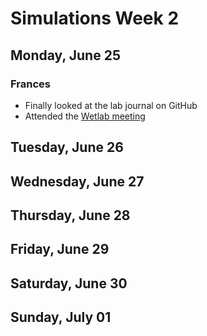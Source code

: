 # Simulations Week 2

## Monday, June 25

### Frances
* Finally looked at the lab journal on GitHub
* Attended the [Wetlab meeting][1]

[1]: https://docs.google.com/document/d/1bgCTrsS8FwEyHu471HSj3mh0yRrzSnjq9GKwlMaBKdA/edit 

## Tuesday, June 26

## Wednesday, June 27

## Thursday, June 28

## Friday, June 29

## Saturday, June 30

## Sunday, July 01

